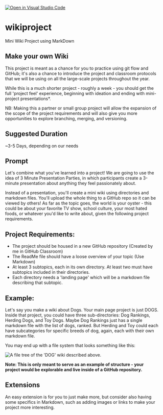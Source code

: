 [![Open in Visual Studio Code](https://classroom.github.com/assets/open-in-vscode-2e0aaae1b6195c2367325f4f02e2d04e9abb55f0b24a779b69b11b9e10269abc.svg)](https://classroom.github.com/online_ide?assignment_repo_id=20713163&assignment_repo_type=AssignmentRepo)
# wikiproject
Mini Wiki Project using MarkDown

## Make your own Wiki

This project is meant as a chance for you to practice using git flow and GitHub; it's
also a chance to introduce the project and classroom protocols that we will be using
on all the large-scale projects throughout the year.

While this is a much shorter project - roughly a week - you should get the full
'project feel' experience, beginning with ideation and ending with mini-project
presentations*.

NB: Making this a partner or small group project will allow the expansion of the
scope of the project requirements and will also give you more opportunities to
explore branching, merging, and versioning.

## Suggested Duration

~3-5 Days, depending on our needs

## Prompt

Let's combine what you've learned into a project! We are going to use the idea of 3
Minute Presentation Parties, in which participants create a 3-minute presentation
about anything they feel passionately about.

Instead of a presentation, you'll create a mini wiki using directories and markdown
files. You'll upload the whole thing to a GitHub repo so it can be viewed by others!
As far as the topic goes, the world is your oyster - this could be about your favorite
TV show, school culture, your most hated foods, or whatever you'd like to write
about, given the following project requirements.

## Project Requirements:

- The project should be housed in a new GitHub repository (Created by me in
GitHub Classroom)
- The ReadMe file should have a loose overview of your topic (Use Markdown)
- At least 3 subtopics, each in its own directory. At least two must have subtopics
included in their directories.
- Each directory needs a 'landing page' which will be a markdown file describing
that subtopic.

## Example:
Let's say you make a wiki about Dogs. Your main page project is just DOGS. Inside
that project, you could have three sub-directories: Dog Rankings, Herding Dogs,
and Toy Dogs. Maybe Dog Rankings just has a single markdown file with the list
of dogs, ranked. But Herding and Toy could each have subcategories for specific
breeds of dog, again, each with their own markdown file.

You may end up with a file system that looks something like this:

![A file tree of the 'DOG' wiki described above.
](https://cs4all-icm.gitbook.io/high-school-capstone-computer-science/~gitbook/image?url=https%3A%2F%2F2858062438-files.gitbook.io%2F%7E%2Ffiles%2Fv0%2Fb%2Fgitbook-x-prod.appspot.com%2Fo%2Fspaces%252FUzXFCkp9dz8YnDw0AP7m%252Fuploads%252F0eyeNEnUlyEoR9AGQTCX%252FScreen%2520Shot%25202024-06-11%2520at%25201.57.36%2520PM.png%3Falt%3Dmedia%26token%3Deb02554a-3d29-4766-b809-0ce81b4347f5&width=768&dpr=1&quality=100&sign=2a5f38ea&sv=2
)

**Note: This is only meant to serve as an example of structure - your project would be
explorable and live inside of a GitHub repository.**

## Extensions

An easy extension is for you to just make more, but consider also having some
specifics in Markdown, such as adding images or links to make your project more
interesting.
